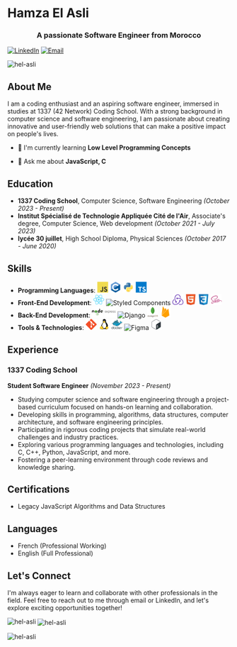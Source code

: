 # Hamza El Asli

<h3 align="center">A passionate Software Engineer from Morocco</h3>

[![LinkedIn](https://img.shields.io/badge/LinkedIn-0077B5?style=for-the-badge&logo=linkedin&logoColor=white)](https://www.linkedin.com/in/hamza-el-asli-874119285)
[![Email](https://img.shields.io/badge/Email-D14836?style=for-the-badge&logo=gmail&logoColor=white)](mailto:elaslihamza224@gmail.com)
<p align="left"> <img src="https://komarev.com/ghpvc/?username=hel-asli&label=Profile%20views&color=0e75b6&style=flat" alt="hel-asli" /> </p>

## About Me

I am a coding enthusiast and an aspiring software engineer, immersed in studies at 1337 (42 Network) Coding School. With a strong background in computer science and software engineering, I am passionate about creating innovative and user-friendly web solutions that can make a positive impact on people's lives.

- 🌱 I'm currently learning **Low Level Programming Concepts**

- 💬 Ask me about **JavaScript, C**

## Education

- **1337 Coding School**, Computer Science, Software Engineering _(October 2023 - Present)_
- **Institut Spécialisé de Technologie Appliquée Cité de l'Air**, Associate's degree, Computer Science, Web development _(October 2021 - July 2023)_
- **lycée 30 juillet**, High School Diploma, Physical Sciences _(October 2017 - June 2020)_

## Skills

- **Programming Languages**: <img src="https://raw.githubusercontent.com/devicons/devicon/master/icons/javascript/javascript-original.svg" alt="JavaScript" width="25" height="25"> <img src="https://raw.githubusercontent.com/devicons/devicon/master/icons/c/c-original.svg" alt="C" width="25" height="25"> <img src="https://raw.githubusercontent.com/devicons/devicon/master/icons/python/python-original.svg" alt="Python" width="25" height="25"> <img src="https://raw.githubusercontent.com/devicons/devicon/master/icons/typescript/typescript-original.svg" alt="TypeScript" width="25" height="25">
- **Front-End Development**: <img src="https://raw.githubusercontent.com/devicons/devicon/master/icons/react/react-original.svg" alt="React" width="25" height="25"> <img src="https://raw.githubusercontent.com/styled-components/brand/master/styled-components.svg" alt="Styled Components" width="25" height="25"> <img src="https://raw.githubusercontent.com/devicons/devicon/master/icons/redux/redux-original.svg" alt="Redux" width="25" height="25"> <img src="https://raw.githubusercontent.com/devicons/devicon/master/icons/html5/html5-original.svg" alt="HTML5" width="25" height="25"> <img src="https://raw.githubusercontent.com/devicons/devicon/master/icons/css3/css3-original.svg" alt="CSS3" width="25" height="25"> <img src="https://raw.githubusercontent.com/devicons/devicon/master/icons/sass/sass-original.svg" alt="Sass" width="25" height="25">
- **Back-End Development**: <img src="https://raw.githubusercontent.com/devicons/devicon/master/icons/nodejs/nodejs-original-wordmark.svg" alt="Node.js" width="25" height="25"> <img src="https://raw.githubusercontent.com/devicons/devicon/master/icons/express/express-original-wordmark.svg" alt="Express.js" width="25" height="25"> <img src="https://cdn.worldvectorlogo.com/logos/django.svg" alt="Django" width="25" height="25"> <img src="https://raw.githubusercontent.com/devicons/devicon/master/icons/mongodb/mongodb-original-wordmark.svg" alt="MongoDB" width="25" height="25"> <img src="https://raw.githubusercontent.com/devicons/devicon/master/icons/firebase/firebase-plain.svg" alt="Firebase" width="25" height="25">
- **Tools & Technologies**: <img src="https://raw.githubusercontent.com/devicons/devicon/master/icons/git/git-original.svg" alt="Git" width="25" height="25"> <img src="https://raw.githubusercontent.com/devicons/devicon/master/icons/linux/linux-original.svg" alt="Linux" width="25" height="25"> <img src="https://raw.githubusercontent.com/devicons/devicon/master/icons/docker/docker-original-wordmark.svg" alt="Docker" width="25" height="25"> <img src="https://www.vectorlogo.zone/logos/figma/figma-icon.svg" alt="Figma" width="25" height="25"> <img src="https://raw.githubusercontent.com/devicons/devicon/master/icons/bash/bash-original.svg" alt="Bash" width="25" height="25">

## Experience

### 1337 Coding School
**Student Software Engineer** _(November 2023 - Present)_
- Studying computer science and software engineering through a project-based curriculum focused on hands-on learning and collaboration.
- Developing skills in programming, algorithms, data structures, computer architecture, and software engineering principles.
- Participating in rigorous coding projects that simulate real-world challenges and industry practices.
- Exploring various programming languages and technologies, including C, C++, Python, JavaScript, and more.
- Fostering a peer-learning environment through code reviews and knowledge sharing.

## Certifications

- Legacy JavaScript Algorithms and Data Structures

## Languages

- French (Professional Working)
- English (Full Professional)

## Let's Connect

I'm always eager to learn and collaborate with other professionals in the field. Feel free to reach out to me through email or LinkedIn, and let's explore exciting opportunities together!

<p><img align="left" src="https://github-readme-stats.vercel.app/api/top-langs?username=hel-asli&show_icons=true&locale=en&layout=compact" alt="hel-asli" /></p>

<p>&nbsp;<img align="center" src="https://github-readme-stats.vercel.app/api?username=hel-asli&show_icons=true&locale=en" alt="hel-asli" /></p>

<p><img align="center" src="https://github-readme-streak-stats.herokuapp.com/?user=hel-asli&" alt="hel-asli" /></p>
